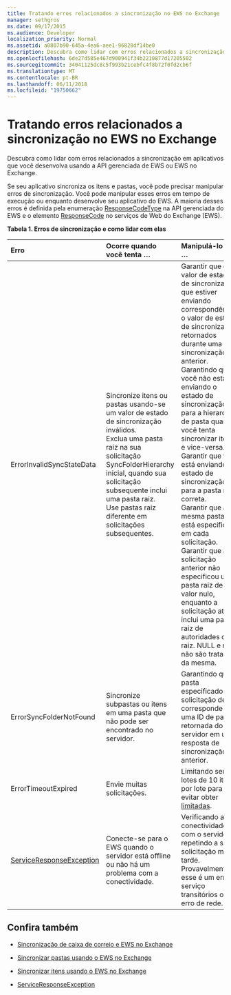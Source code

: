 ```yaml
---
title: Tratando erros relacionados a sincronização no EWS no Exchange
manager: sethgros
ms.date: 09/17/2015
ms.audience: Developer
localization_priority: Normal
ms.assetid: a0807b90-645a-4ea6-aee1-96828df14be0
description: Descubra como lidar com erros relacionados a sincronização em aplicativos que você desenvolva usando a API gerenciada de EWS ou EWS no Exchange.
ms.openlocfilehash: 6de27d585e467d900941f34b2210877d17205502
ms.sourcegitcommit: 34041125dc8c5f993b21cebfc4f8b72f0fd2cb6f
ms.translationtype: MT
ms.contentlocale: pt-BR
ms.lasthandoff: 06/11/2018
ms.locfileid: "19750662"
---
```

# <a name="handling-synchronization-related-errors-in-ews-in-exchange"></a>Tratando erros relacionados a sincronização no EWS no Exchange

Descubra como lidar com erros relacionados a sincronização em aplicativos que você desenvolva usando a API gerenciada de EWS ou EWS no Exchange.
  
Se seu aplicativo sincroniza os itens e pastas, você pode precisar manipular erros de sincronização. Você pode manipular esses erros em tempo de execução ou enquanto desenvolve seu aplicativo do EWS. A maioria desses erros é definida pela enumeração [ResponseCodeType](http://msdn.microsoft.com/en-us/library/exchangewebservices.responsecodetype%28v=exchg.80%29.aspx) na API gerenciada do EWS e o elemento [ResponseCode](http://msdn.microsoft.com/en-us/library/aa580757%28v=exchg.150%29.aspx) no serviços de Web do Exchange (EWS). 
  
**Tabela 1. Erros de sincronização e como lidar com elas**

|**Erro**|**Ocorre quando você tenta …**|**Manipulá-lo pelo …**|
|:-----|:-----|:-----|
|ErrorInvalidSyncStateData  <br/> | Sincronize itens ou pastas usando-se um valor de estado de sincronização inválidos.  <br/>  Exclua uma pasta raiz na sua solicitação SyncFolderHierarchy inicial, quando sua solicitação subsequente inclui uma pasta raiz.  <br/>  Use pastas raiz diferente em solicitações subsequentes.  <br/> | Garantir que o valor de estado de sincronização que estiver enviando correspondências o valor de estado de sincronização retornados durante uma sincronização anterior.  <br/>  Garantindo que você não está enviando o estado de sincronização para a hierarquia de pasta quando você tenta sincronizar itens e vice-versa.  <br/>  Garantir que você está enviando o estado de sincronização para a pasta raiz correta.  <br/>  Garantir que a mesma pasta raiz está especificada em cada solicitação.  <br/>  Garantir que a solicitação anterior não especificou uma pasta raiz de valor nulo, enquanto a solicitação atual inclui uma pasta raiz de autoridades de raiz. NULL e raiz não são tratados da mesma.  <br/> |
|ErrorSyncFolderNotFound  <br/> |Sincronize subpastas ou itens em uma pasta que não pode ser encontrado no servidor.  <br/> |Garantindo que a pasta especificado na solicitação de ID corresponde a uma ID de pasta retornada do servidor em uma resposta de sincronização anterior.  <br/> |
|ErrorTimeoutExpired  <br/> |Envie muitas solicitações.  <br/> |Limitando seus lotes de 10 itens por lote para evitar obter [limitadas](ews-throttling-in-exchange.md).  <br/> |
|[ServiceResponseException](http://msdn.microsoft.com/en-us/library/microsoft.exchange.webservices.data.serviceresponseexception%28v=exchg.80%29.aspx) <br/> |Conecte-se para o EWS quando o servidor está offline ou não há um problema com a conectividade.  <br/> |Verificando a conectividade com o servidor e repetindo a sua solicitação mais tarde. Provavelmente, esse é um erro de serviço transitórios ou erro de rede.  <br/> |
   
## <a name="see-also"></a>Confira também


- [Sincronização de caixa de correio e EWS no Exchange](mailbox-synchronization-and-ews-in-exchange.md)
    
- [Sincronizar pastas usando o EWS no Exchange](how-to-synchronize-folders-by-using-ews-in-exchange.md)
    
- [Sincronizar itens usando o EWS no Exchange](how-to-synchronize-items-by-using-ews-in-exchange.md)
    
- [ServiceResponseException](http://msdn.microsoft.com/en-us/library/microsoft.exchange.webservices.data.serviceresponseexception%28v=exchg.80%29.aspx)
    


